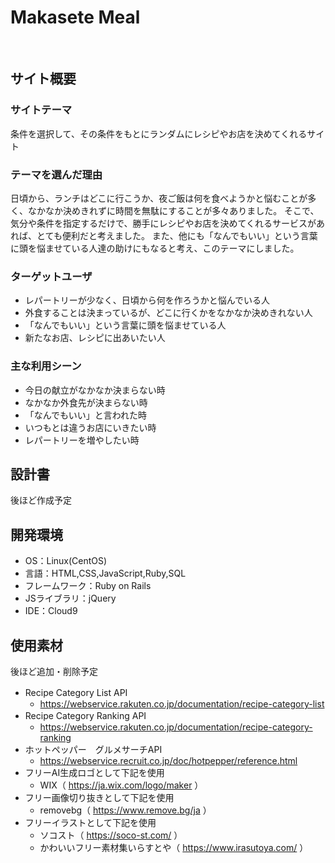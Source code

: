 # Makasete Meal
​
## サイト概要
### サイトテーマ
条件を選択して、その条件をもとにランダムにレシピやお店を決めてくれるサイト​
​
### テーマを選んだ理由
日頃から、ランチはどこに行こうか、夜ご飯は何を食べようかと悩むことが多く、なかなか決めきれずに時間を無駄にすることが多々ありました。
そこで、気分や条件を指定するだけで、勝手にレシピやお店を決めてくれるサービスがあれば、とても便利だと考えました。
また、他にも「なんでもいい」という言葉に頭を悩ませている人達の助けにもなると考え、このテーマにしました。
​
### ターゲットユーザ
- レパートリーが少なく、日頃から何を作ろうかと悩んでいる人
- 外食することは決まっているが、どこに行くかをなかなか決めきれない人
- 「なんでもいい」という言葉に頭を悩ませている人
- 新たなお店、レシピに出あいたい人
​
### 主な利用シーン
- 今日の献立がなかなか決まらない時
- なかなか外食先が決まらない時
- 「なんでもいい」と言われた時
- いつもとは違うお店にいきたい時
- レパートリーを増やしたい時
​
## 設計書
後ほど作成予定
​
## 開発環境
- OS：Linux(CentOS)
- 言語：HTML,CSS,JavaScript,Ruby,SQL
- フレームワーク：Ruby on Rails
- JSライブラリ：jQuery
- IDE：Cloud9
​
## 使用素材
後ほど追加・削除予定
- Recipe Category List API　
  - https://webservice.rakuten.co.jp/documentation/recipe-category-list
- Recipe Category Ranking API　
  - https://webservice.rakuten.co.jp/documentation/recipe-category-ranking
- ホットペッパー　グルメサーチAPI　
  - https://webservice.recruit.co.jp/doc/hotpepper/reference.html
- フリーAI生成ロゴとして下記を使用　
  - WIX（ https://ja.wix.com/logo/maker ）
- フリー画像切り抜きとして下記を使用
  - removebg（ https://www.remove.bg/ja ）
- フリーイラストとして下記を使用
  - ソコスト（ https://soco-st.com/ ）
  - かわいいフリー素材集いらすとや（ https://www.irasutoya.com/ ）
